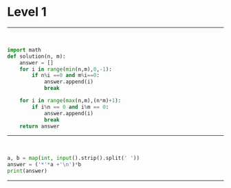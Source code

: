 # Level 1

---

​																									




```python
import math
def solution(n, m):
    answer = []
    for i in range(min(n,m),0,-1): 
        if n%i ==0 and m%i==0:
            answer.append(i)
            break

    for i in range(max(n,m),(n*m)+1):
        if i%n == 0 and i%m == 0:
            answer.append(i)
            break
    return answer
```

---

​												

```python
a, b = map(int, input().strip().split(' '))
answer = ('*'*a +'\n')*b
print(answer)
```

---



```python

```

